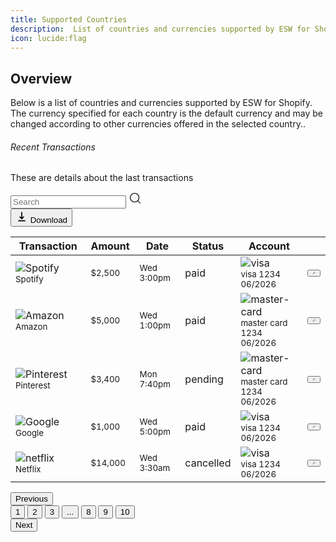 ```yaml
---
title: Supported Countries
description:  List of countries and currencies supported by ESW for Shopify.
icon: lucide:flag
---
```


## Overview

Below is a list of countries and currencies supported by ESW for Shopify. The currency specified for each country is the default currency and may be changed according to other currencies offered in the selected country..

<div class="w-full px-2">
  <div class="mb-4 flex flex-col justify-between gap-8 md:flex-row md:items-center">
    <div>
      <h6 class="font-sans antialiased font-bold text-base md:text-lg lg:text-xl text-current">
        Recent Transactions
      </h6>
      <p class="font-sans antialiased text-base text-current mt-1">
        These are details about the last transactions
      </p>
    </div>
    <div class="flex w-full shrink-0 gap-2 md:w-max">
      <div class="w-full md:w-72">
        <div class="relative w-full">
          <input data-icon-placement="end" class="w-full aria-disabled:cursor-not-allowed outline-none focus:outline-none text-slate-800 dark:text-white placeholder:text-slate-600/60 bg-transparent ring-transparent border border-slate-200 transition-all duration-300 ease-in disabled:opacity-50 disabled:pointer-events-none data-[error=true]:border-error data-[success=true]:border-success text-sm rounded-md py-2 px-2.5 ring shadow-sm data-[icon-placement=start]:ps-9 data-[icon-placement=end]:pe-9 hover:border-slate-800 hover:ring-slate-800/10 focus:border-slate-800 focus:ring-slate-800/10 peer" placeholder="Search" type="text" />
          <span data-placement="end" class="pointer-events-none absolute top-1/2 -translate-y-1/2 text-slate-600/70 peer-focus:text-slate-800 peer-focus:text-slate-800 dark:peer-hover:text-white dark:peer-focus:text-white transition-all duration-300 ease-in overflow-hidden w-5 h-5 data-[placement=start]:left-2.5 data-[placement=end]:right-2.5">
            <svg class="h-5 w-5" width="1.5em" height="1.5em" viewBox="0 0 24 24" stroke-width="1.5" fill="none" xmlns="http://www.w3.org/2000/svg" color="currentColor">
              <path d="M17 17L21 21" stroke="currentColor" stroke-linecap="round" stroke-linejoin="round"></path>
              <path d="M3 11C3 15.4183 6.58172 19 11 19C13.213 19 15.2161 18.1015 16.6644 16.6493C18.1077 15.2022 19 13.2053 19 11C19 6.58172 15.4183 3 11 3C6.58172 3 3 6.58172 3 11Z" stroke="currentColor" stroke-linecap="round" stroke-linejoin="round"></path>
            </svg>
          </span>
        </div>
      </div>
      <button class="flex items-center border font-sans font-medium text-center transition-all duration-300 ease-in disabled:opacity-50 disabled:shadow-none disabled:cursor-not-allowed text-sm rounded-md py-1.5 px-3 shadow-sm hover:shadow bg-slate-800 border-slate-800 text-slate-50 hover:bg-slate-700 hover:border-slate-700">
        <svg class="h-4 w-4" width="1.5em" height="1.5em" stroke-width="2" viewBox="0 0 24 24" fill="none" xmlns="http://www.w3.org/2000/svg" color="currentColor">
          <path d="M6 20L18 20" stroke="currentColor" stroke-linecap="round" stroke-linejoin="round"></path>
          <path d="M12 4V16M12 16L15.5 12.5M12 16L8.5 12.5" stroke="currentColor" stroke-linecap="round" stroke-linejoin="round"></path>
        </svg>
        Download
      </button>
    </div>
  </div>
  <div class="w-full overflow-hidden rounded-lg border border-slate-200">
    <table class="w-full text-left">
      <thead class="border-b border-slate-200 bg-slate-100 text-sm font-medium text-slate-600 dark:bg-surface-dark">
        <tr>
          <th class="px-2.5 py-2 text-start font-medium">
            Transaction
          </th>
          <th class="px-2.5 py-2 text-start font-medium">
            Amount
          </th>
          <th class="px-2.5 py-2 text-start font-medium">
            Date
          </th>
          <th class="px-2.5 py-2 text-start font-medium">
            Status
          </th>
          <th class="px-2.5 py-2 text-start font-medium">
            Account
          </th>
          <th class="px-2.5 py-2 text-start font-medium">
          </th>
        </tr>
      </thead>
      <tbody>
        <tr>
          <td class="p-4 border-b border-surface-light">
            <div class="flex items-center gap-3">
              <img class="inline-block object-center w-11 h-11 rounded-md border border-surface-light bg-slate-100 object-contain p-1 dark:bg-surface-dark" src="https://docs.material-tailwind.com/img/logos/logo-spotify.svg" alt="Spotify" />
              <small class="font-sans antialiased text-sm text-current font-bold">
                Spotify
              </small>
            </div>
          </td>
          <td class="p-4 border-b border-surface-light">
            <small class="font-sans antialiased text-sm text-current">
              $2,500
            </small>
          </td>
          <td class="p-4 border-b border-surface-light">
            <small class="font-sans antialiased text-sm text-current">
              Wed 3:00pm
            </small>
          </td>
          <td class="p-4 border-b border-surface-light">
            <div class="w-max">
              <div class="relative inline-flex w-max items-center border font-sans font-medium rounded-md text-xs p-0.5 bg-green-500/10 border-transparent text-green-500 shadow-none">
                <span class="font-sans text-current my-0.5 mx-1.5">
                  paid
                </span>
              </div>
            </div>
          </td>
          <td class="p-4 border-b border-surface-light">
            <div class="flex items-center gap-3">
              <div class="h-9 w-12 rounded-md border border-surface-light p-1">
                <img class="inline-block object-center rounded h-full w-full object-contain p-1" src="https://demos.creative-tim.com/test/corporate-ui-dashboard/assets/img/logos/visa.png" alt="visa" />
              </div>
              <div class="flex flex-col">
                <small class="font-sans antialiased text-sm text-current capitalize">
                  visa 1234
                </small>
                <small class="font-sans antialiased text-sm text-current opacity-70">
                  06/2026
                </small>
              </div>
            </div>
          </td>
          <td class="p-4 border-b border-surface-light">
            <button class="inline-grid place-items-center border font-sans font-medium text-center transition-all duration-300 ease-in disabled:opacity-50 disabled:shadow-none disabled:pointer-events-none text-sm min-w-[38px] min-h-[38px] rounded-md bg-transparent border-transparent text-slate-800 hover:bg-slate-200/10 hover:border-slate-600/10 shadow-none hover:shadow-none outline-none group">
              <svg class="h-4 w-4" width="1.5em" height="1.5em" viewBox="0 0 24 24" stroke-width="1.5" fill="none" xmlns="http://www.w3.org/2000/svg" color="currentColor">
                <path d="M14.3632 5.65156L15.8431 4.17157C16.6242 3.39052 17.8905 3.39052 18.6716 4.17157L20.0858 5.58579C20.8668 6.36683 20.8668 7.63316 20.0858 8.41421L18.6058 9.8942M14.3632 5.65156L4.74749 15.2672C4.41542 15.5993 4.21079 16.0376 4.16947 16.5054L3.92738 19.2459C3.87261 19.8659 4.39148 20.3848 5.0115 20.33L7.75191 20.0879C8.21972 20.0466 8.65806 19.8419 8.99013 19.5099L18.6058 9.8942M14.3632 5.65156L18.6058 9.8942" stroke="currentColor" stroke-linecap="round" stroke-linejoin="round"></path>
              </svg>
            </button>
          </td>
        </tr>
        <tr>
          <td class="p-4 border-b border-surface-light">
            <div class="flex items-center gap-3">
              <img class="inline-block object-center w-11 h-11 rounded-md border border-surface-light bg-slate-100 object-contain p-1 dark:bg-surface-dark" src="https://docs.material-tailwind.com/img/logos/logo-amazon.svg" alt="Amazon" />
              <small class="font-sans antialiased text-sm text-current font-bold">
                Amazon
              </small>
            </div>
          </td>
          <td class="p-4 border-b border-surface-light">
            <small class="font-sans antialiased text-sm text-current">
              $5,000
            </small>
          </td>
          <td class="p-4 border-b border-surface-light">
            <small class="font-sans antialiased text-sm text-current">
              Wed 1:00pm
            </small>
          </td>
          <td class="p-4 border-b border-surface-light">
            <div class="w-max">
              <div class="relative inline-flex w-max items-center border font-sans font-medium rounded-md text-xs p-0.5 bg-green-500/10 border-transparent text-green-500 shadow-none">
                <span class="font-sans text-current my-0.5 mx-1.5">
                  paid
                </span>
              </div>
            </div>
          </td>
          <td class="p-4 border-b border-surface-light">
            <div class="flex items-center gap-3">
              <div class="h-9 w-12 rounded-md border border-surface-light p-1">
                <img class="inline-block object-center rounded h-full w-full object-contain p-1" src="https://demos.creative-tim.com/test/corporate-ui-dashboard/assets/img/logos/mastercard.png" alt="master-card" />
              </div>
              <div class="flex flex-col">
                <small class="font-sans antialiased text-sm text-current capitalize">
                  master card 1234
                </small>
                <small class="font-sans antialiased text-sm text-current opacity-70">
                  06/2026
                </small>
              </div>
            </div>
          </td>
          <td class="p-4 border-b border-surface-light">
            <button class="inline-grid place-items-center border font-sans font-medium text-center transition-all duration-300 ease-in disabled:opacity-50 disabled:shadow-none disabled:pointer-events-none text-sm min-w-[38px] min-h-[38px] rounded-md bg-transparent border-transparent text-slate-800 hover:bg-slate-200/10 hover:border-slate-600/10 shadow-none hover:shadow-none outline-none group">
              <svg class="h-4 w-4" width="1.5em" height="1.5em" viewBox="0 0 24 24" stroke-width="1.5" fill="none" xmlns="http://www.w3.org/2000/svg" color="currentColor">
                <path d="M14.3632 5.65156L15.8431 4.17157C16.6242 3.39052 17.8905 3.39052 18.6716 4.17157L20.0858 5.58579C20.8668 6.36683 20.8668 7.63316 20.0858 8.41421L18.6058 9.8942M14.3632 5.65156L4.74749 15.2672C4.41542 15.5993 4.21079 16.0376 4.16947 16.5054L3.92738 19.2459C3.87261 19.8659 4.39148 20.3848 5.0115 20.33L7.75191 20.0879C8.21972 20.0466 8.65806 19.8419 8.99013 19.5099L18.6058 9.8942M14.3632 5.65156L18.6058 9.8942" stroke="currentColor" stroke-linecap="round" stroke-linejoin="round"></path>
              </svg>
            </button>
          </td>
        </tr>
        <tr>
          <td class="p-4 border-b border-surface-light">
            <div class="flex items-center gap-3">
              <img class="inline-block object-center w-11 h-11 rounded-md border border-surface-light bg-slate-100 object-contain p-1 dark:bg-surface-dark" src="https://docs.material-tailwind.com/img/logos/logo-pinterest.svg" alt="Pinterest" />
              <small class="font-sans antialiased text-sm text-current font-bold">
                Pinterest
              </small>
            </div>
          </td>
          <td class="p-4 border-b border-surface-light">
            <small class="font-sans antialiased text-sm text-current">
              $3,400
            </small>
          </td>
          <td class="p-4 border-b border-surface-light">
            <small class="font-sans antialiased text-sm text-current">
              Mon 7:40pm
            </small>
          </td>
          <td class="p-4 border-b border-surface-light">
            <div class="w-max">
              <div class="relative inline-flex w-max items-center border font-sans font-medium rounded-md text-xs p-0.5 bg-warning/10 border-transparent text-amber-500 shadow-none">
                <span class="font-sans text-current my-0.5 mx-1.5">
                  pending
                </span>
              </div>
            </div>
          </td>
          <td class="p-4 border-b border-surface-light">
            <div class="flex items-center gap-3">
              <div class="h-9 w-12 rounded-md border border-surface-light p-1">
                <img class="inline-block object-center rounded h-full w-full object-contain p-1" src="https://demos.creative-tim.com/test/corporate-ui-dashboard/assets/img/logos/mastercard.png" alt="master-card" />
              </div>
              <div class="flex flex-col">
                <small class="font-sans antialiased text-sm text-current capitalize">
                  master card 1234
                </small>
                <small class="font-sans antialiased text-sm text-current opacity-70">
                  06/2026
                </small>
              </div>
            </div>
          </td>
          <td class="p-4 border-b border-surface-light">
            <button class="inline-grid place-items-center border font-sans font-medium text-center transition-all duration-300 ease-in disabled:opacity-50 disabled:shadow-none disabled:pointer-events-none text-sm min-w-[38px] min-h-[38px] rounded-md bg-transparent border-transparent text-slate-800 hover:bg-slate-200/10 hover:border-slate-600/10 shadow-none hover:shadow-none outline-none group">
              <svg class="h-4 w-4" width="1.5em" height="1.5em" viewBox="0 0 24 24" stroke-width="1.5" fill="none" xmlns="http://www.w3.org/2000/svg" color="currentColor">
                <path d="M14.3632 5.65156L15.8431 4.17157C16.6242 3.39052 17.8905 3.39052 18.6716 4.17157L20.0858 5.58579C20.8668 6.36683 20.8668 7.63316 20.0858 8.41421L18.6058 9.8942M14.3632 5.65156L4.74749 15.2672C4.41542 15.5993 4.21079 16.0376 4.16947 16.5054L3.92738 19.2459C3.87261 19.8659 4.39148 20.3848 5.0115 20.33L7.75191 20.0879C8.21972 20.0466 8.65806 19.8419 8.99013 19.5099L18.6058 9.8942M14.3632 5.65156L18.6058 9.8942" stroke="currentColor" stroke-linecap="round" stroke-linejoin="round"></path>
              </svg>
            </button>
          </td>
        </tr>
        <tr>
          <td class="p-4 border-b border-surface-light">
            <div class="flex items-center gap-3">
              <img class="inline-block object-center w-11 h-11 rounded-md border border-surface-light bg-slate-100 object-contain p-1 dark:bg-surface-dark" src="https://docs.material-tailwind.com/img/logos/logo-google.svg" alt="Google" />
              <small class="font-sans antialiased text-sm text-current font-bold">
                Google
              </small>
            </div>
          </td>
          <td class="p-4 border-b border-surface-light">
            <small class="font-sans antialiased text-sm text-current">
              $1,000
            </small>
          </td>
          <td class="p-4 border-b border-surface-light">
            <small class="font-sans antialiased text-sm text-current">
              Wed 5:00pm
            </small>
          </td>
          <td class="p-4 border-b border-surface-light">
            <div class="w-max">
              <div class="relative inline-flex w-max items-center border font-sans font-medium rounded-md text-xs p-0.5 bg-green-500/10 border-transparent text-green-500 shadow-none">
                <span class="font-sans text-current my-0.5 mx-1.5">
                  paid
                </span>
              </div>
            </div>
          </td>
          <td class="p-4 border-b border-surface-light">
            <div class="flex items-center gap-3">
              <div class="h-9 w-12 rounded-md border border-surface-light p-1">
                <img class="inline-block object-center rounded h-full w-full object-contain p-1" src="https://demos.creative-tim.com/test/corporate-ui-dashboard/assets/img/logos/visa.png" alt="visa" />
              </div>
              <div class="flex flex-col">
                <small class="font-sans antialiased text-sm text-current capitalize">
                  visa 1234
                </small>
                <small class="font-sans antialiased text-sm text-current opacity-70">
                  06/2026
                </small>
              </div>
            </div>
          </td>
          <td class="p-4 border-b border-surface-light">
            <button class="inline-grid place-items-center border font-sans font-medium text-center transition-all duration-300 ease-in disabled:opacity-50 disabled:shadow-none disabled:pointer-events-none text-sm min-w-[38px] min-h-[38px] rounded-md bg-transparent border-transparent text-slate-800 hover:bg-slate-200/10 hover:border-slate-600/10 shadow-none hover:shadow-none outline-none group">
              <svg class="h-4 w-4" width="1.5em" height="1.5em" viewBox="0 0 24 24" stroke-width="1.5" fill="none" xmlns="http://www.w3.org/2000/svg" color="currentColor">
                <path d="M14.3632 5.65156L15.8431 4.17157C16.6242 3.39052 17.8905 3.39052 18.6716 4.17157L20.0858 5.58579C20.8668 6.36683 20.8668 7.63316 20.0858 8.41421L18.6058 9.8942M14.3632 5.65156L4.74749 15.2672C4.41542 15.5993 4.21079 16.0376 4.16947 16.5054L3.92738 19.2459C3.87261 19.8659 4.39148 20.3848 5.0115 20.33L7.75191 20.0879C8.21972 20.0466 8.65806 19.8419 8.99013 19.5099L18.6058 9.8942M14.3632 5.65156L18.6058 9.8942" stroke="currentColor" stroke-linecap="round" stroke-linejoin="round"></path>
              </svg>
            </button>
          </td>
        </tr>
        <tr>
          <td class="p-4">
            <div class="flex items-center gap-3">
              <img class="inline-block object-center w-11 h-11 rounded-md border border-surface-light bg-slate-100 object-contain p-1 dark:bg-surface-dark" src="https://docs.material-tailwind.com/img/logos/logo-netflix.svg" alt="netflix" />
              <small class="font-sans antialiased text-sm text-current font-bold">
                Netflix
              </small>
            </div>
          </td>
          <td class="p-4">
            <small class="font-sans antialiased text-sm text-current">
              $14,000
            </small>
          </td>
          <td class="p-4">
            <small class="font-sans antialiased text-sm text-current">
              Wed 3:30am
            </small>
          </td>
          <td class="p-4">
            <div class="w-max">
              <div class="relative inline-flex w-max items-center border font-sans font-medium rounded-md text-xs p-0.5 bg-red-500/10 border-transparent text-red-500 shadow-none">
                <span class="font-sans text-current my-0.5 mx-1.5">
                  cancelled
                </span>
              </div>
            </div>
          </td>
          <td class="p-4">
            <div class="flex items-center gap-3">
              <div class="h-9 w-12 rounded-md border border-surface-light p-1">
                <img class="inline-block object-center rounded h-full w-full object-contain p-1" src="https://demos.creative-tim.com/test/corporate-ui-dashboard/assets/img/logos/visa.png" alt="visa" />
              </div>
              <div class="flex flex-col">
                <small class="font-sans antialiased text-sm text-current capitalize">
                  visa 1234
                </small>
                <small class="font-sans antialiased text-sm text-current opacity-70">
                  06/2026
                </small>
              </div>
            </div>
          </td>
          <td class="p-4">
            <button class="inline-grid place-items-center border font-sans font-medium text-center transition-all duration-300 ease-in disabled:opacity-50 disabled:shadow-none disabled:pointer-events-none text-sm min-w-[38px] min-h-[38px] rounded-md bg-transparent border-transparent text-slate-800 hover:bg-slate-200/10 hover:border-slate-600/10 shadow-none hover:shadow-none outline-none group">
              <svg class="h-4 w-4" width="1.5em" height="1.5em" viewBox="0 0 24 24" stroke-width="1.5" fill="none" xmlns="http://www.w3.org/2000/svg" color="currentColor">
                <path d="M14.3632 5.65156L15.8431 4.17157C16.6242 3.39052 17.8905 3.39052 18.6716 4.17157L20.0858 5.58579C20.8668 6.36683 20.8668 7.63316 20.0858 8.41421L18.6058 9.8942M14.3632 5.65156L4.74749 15.2672C4.41542 15.5993 4.21079 16.0376 4.16947 16.5054L3.92738 19.2459C3.87261 19.8659 4.39148 20.3848 5.0115 20.33L7.75191 20.0879C8.21972 20.0466 8.65806 19.8419 8.99013 19.5099L18.6058 9.8942M14.3632 5.65156L18.6058 9.8942" stroke="currentColor" stroke-linecap="round" stroke-linejoin="round"></path>
              </svg>
            </button>
          </td>
        </tr>
      </tbody>
    </table>
  </div>
  <div class="flex items-center justify-between border-t border-surface-light py-4">
    <button class="inline-flex items-center border font-sans font-medium text-center transition-all duration-300 ease-in disabled:opacity-50 disabled:shadow-none disabled:cursor-not-allowed text-sm rounded-md py-1.5 px-3 shadow-sm hover:shadow bg-transparent border-slate-200 text-slate-800 hover:bg-slate-200">
      Previous
    </button>
    <div class="flex items-center gap-2">
      <button class="inline-grid place-items-center border font-sans font-medium text-center transition-all duration-300 ease-in disabled:opacity-50 disabled:shadow-none disabled:pointer-events-none text-sm min-w-[34px] min-h-[34px] rounded-md shadow-sm hover:shadow bg-slate-200 border-slate-200 text-slate-800 hover:bg-slate-100 hover:bg-slate-100">
        1
      </button>
      <button class="inline-grid place-items-center border font-sans font-medium text-center transition-all duration-300 ease-in disabled:opacity-50 disabled:shadow-none disabled:pointer-events-none text-sm min-w-[34px] min-h-[34px] rounded-md bg-transparent border-transparent text-slate-800 hover:bg-slate-200/10 hover:border-slate-600/10 shadow-none hover:shadow-none">
        2
      </button>
      <button class="inline-grid place-items-center border font-sans font-medium text-center transition-all duration-300 ease-in disabled:opacity-50 disabled:shadow-none disabled:pointer-events-none text-sm min-w-[34px] min-h-[34px] rounded-md bg-transparent border-transparent text-slate-800 hover:bg-slate-200/10 hover:border-slate-600/10 shadow-none hover:shadow-none">
        3
      </button>
      <button class="inline-grid place-items-center border font-sans font-medium text-center transition-all duration-300 ease-in disabled:opacity-50 disabled:shadow-none disabled:pointer-events-none text-sm min-w-[34px] min-h-[34px] rounded-md bg-transparent border-transparent text-slate-800 hover:bg-slate-200/10 hover:border-slate-600/10 shadow-none hover:shadow-none">
        ...
      </button>
      <button class="inline-grid place-items-center border font-sans font-medium text-center transition-all duration-300 ease-in disabled:opacity-50 disabled:shadow-none disabled:pointer-events-none text-sm min-w-[34px] min-h-[34px] rounded-md bg-transparent border-transparent text-slate-800 hover:bg-slate-200/10 hover:border-slate-600/10 shadow-none hover:shadow-none">
        8
      </button>
      <button class="inline-grid place-items-center border font-sans font-medium text-center transition-all duration-300 ease-in disabled:opacity-50 disabled:shadow-none disabled:pointer-events-none text-sm min-w-[34px] min-h-[34px] rounded-md bg-transparent border-transparent text-slate-800 hover:bg-slate-200/10 hover:border-slate-600/10 shadow-none hover:shadow-none">
        9
      </button>
      <button class="inline-grid place-items-center border font-sans font-medium text-center transition-all duration-300 ease-in disabled:opacity-50 disabled:shadow-none disabled:pointer-events-none text-sm min-w-[34px] min-h-[34px] rounded-md bg-transparent border-transparent text-slate-800 hover:bg-slate-200/10 hover:border-slate-600/10 shadow-none hover:shadow-none">
        10
      </button>
    </div>
    <button class="inline-flex items-center justify-center border align-middle select-none font-sans font-medium text-center transition-all duration-300 ease-in disabled:opacity-50 disabled:shadow-none disabled:cursor-not-allowed data-[shape=pill]:rounded-full data-[width=full]:w-full focus:shadow-none text-sm rounded-md py-1.5 px-3 shadow-sm hover:shadow bg-transparent border-slate-200 text-slate-800 hover:bg-slate-200" data-shape="default" data-width="default">
      Next
    </button>
  </div>
</div>

















